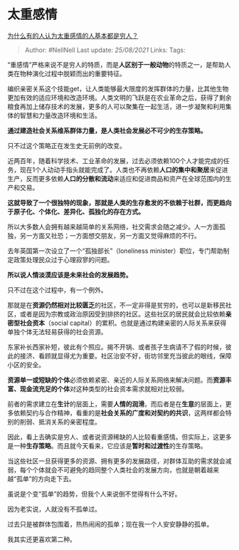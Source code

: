# 太重感情
[为什么有的人认为太重感情的人基本都是穷人？](https://www.zhihu.com/question/431517474/answer/1596228886)

> Author: #NellNell 
Last update: *25/08/2021* 
Links:
Tags:   


  

“重感情”严格来说不是穷人的特质，而是**人区别于一般动物**的特质之一，是帮助人类在物种演化过程中脱颖而出的重要特征。

编织亲密关系这个技能get，让人类能够最大限度的发挥群体的力量，比其他生物更加有效的适应环境和改造环境。人类文明的飞跃是在农业革命之后，获得了剩余粮食再加上储存技术的发展，更多的人可以聚集在一起生活，进一步凝聚和利用集体的智慧和力量改造环境和生活。

**通过建造社会关系维系群体力量，是人类社会发展必不可少的生存策略。**

只不过这个策略正在发生史无前例的改变。

近两百年，随着科学技术、工业革命的发展，过去必须依赖100个人才能完成的任务，现在1个人动动手指头就能完成了。人类也不再依赖**人口的集中和聚居**来促进生产，反而更多依赖**人口的分散和流动**来适应和促进商品和资产在全球范围内的生产和交易。

**这就导致了一个很独特的现象，那就是人类的生存愈发的不依赖于社群，而更趋向于原子化、个体化、差异化、孤独化的存在方式。**

所以大多数人会拥有越来越简单的关系网络，社交需求会随之减少。人一方面孤独，另一方面又社恐；一方面想交朋友，另一方面又觉得麻烦的不行。

去年英国第一次设立了一个“孤独部长”（loneliness minister）职位，专门帮助制定政策处理民众过于心理寂寥的问题。

**所以说人情淡漠应该是未来社会的发展趋势。**

只不过在这个过程中，有一个例外。

那就是在**资源仍然相对比较匮乏**的社区，不一定非得是贫穷的，也可以是新移民社区，或者是因为宗教或政治原因受到排挤的社区。这些社区的居民就会比较依赖**亲密型社会资本**（social capital）的累积。也就是通过构建亲密的人际关系来获得单独个体无法轻易获得的社会资源。

东家补长西家补短，彼此有个照应。揭不开锅、或者孩子生病请不了假的时候，彼此的接济、看顾就显得尤为重要。社区治安不好，街坊邻里充当彼此的眼线，保障小区的安全。

**资源单一或短缺的个体**必须依赖紧密、亲近的人际关系网络来解决问题。而**资源丰富、现金流充足的个体**对这种类型的社会资本需求就相对比较弱。

前者的需求建立在**生计**的层面上，需要**人情的润滑**。而后者是在**生意**的层面上，更多依赖契约与合作精神，看重的是**社会关系的广度和对契约的共识**，这两样都会特别的削弱、抵消关系的亲密程度。

因此，看上去确实是穷人、或者说资源稀缺的人比较看重感情。但实际上，这更多是一种**生存策略**。而且就今天看来，它应该是**暂时和过渡性**的生存策略。

当这些社区一旦获得更多的资源、拥有更多的发展路径，对群体互助的需求就会减弱，每个个体就会不可避免的趋同整个人类社会的发展方向，也就是朝着越来越“孤单”的方向走下去。

虽说是个变“孤单”的趋势，但我个人来说倒不觉得有什么不好。

因为老实说，人就没有不孤单过。

过去只是被群体包围着，热热闹闹的孤单；现在我一个人安安静静的孤单。

我其实还更喜欢第二种。